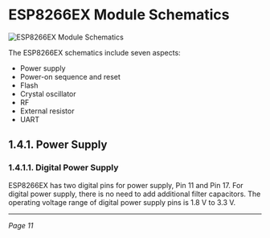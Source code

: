 # ESP8266EX Module Schematics

![ESP8266EX Module Schematics](Figure_1-3_ESP8266EX_Module_Schematics.png)

The ESP8266EX schematics include seven aspects:

- Power supply
- Power-on sequence and reset
- Flash
- Crystal oscillator
- RF
- External resistor
- UART

## 1.4.1. Power Supply

### 1.4.1.1. Digital Power Supply

ESP8266EX has two digital pins for power supply, Pin 11 and Pin 17. For digital power supply, there is no need to add additional filter capacitors. The operating voltage range of digital power supply pins is 1.8 V to 3.3 V.

---
*Page 11*